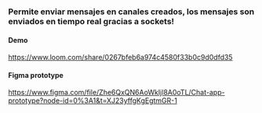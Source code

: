 ### Permite enviar mensajes en canales creados, los mensajes son enviados en tiempo real gracias a sockets!
#### Demo
https://www.loom.com/share/0267bfeb6a974c4580f33b0c9d0dfd35
#### Figma prototype
https://www.figma.com/file/Zhe6QxQN6AoWkIjl8A0oTL/Chat-app-prototype?node-id=0%3A1&t=XJ23yffgKgEgtmGR-1
